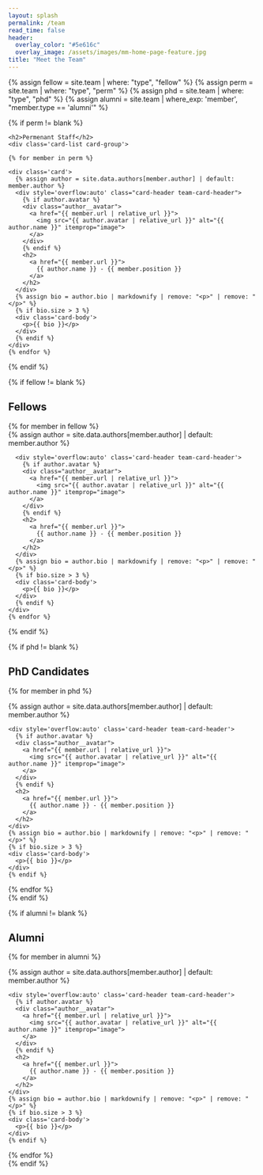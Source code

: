 ```yaml
---
layout: splash
permalink: /team
read_time: false
header:
  overlay_color: "#5e616c"
  overlay_image: /assets/images/mm-home-page-feature.jpg
title: "Meet the Team"
---
```


{% assign fellow = site.team | where: "type", "fellow" %}
{% assign perm = site.team | where: "type", "perm" %}
{% assign phd = site.team | where: "type", "phd" %}
{% assign alumni = site.team | where_exp: 'member', "member.type == 'alumni'" %}

<div itemscope itemtype="https://schema.org/Person">

  {% if perm != blank %}

    <h2>Permenant Staff</h2>
    <div class='card-list card-group'>

    {% for member in perm %}

    <div class='card'>
      {% assign author = site.data.authors[member.author] | default: member.author %}
      <div style='overflow:auto' class="card-header team-card-header">
        {% if author.avatar %}
        <div class="author__avatar">
          <a href="{{ member.url | relative_url }}">
            <img src="{{ author.avatar | relative_url }}" alt="{{ author.name }}" itemprop="image">
          </a>
        </div>
        {% endif %}
        <h2>
          <a href="{{ member.url }}">
            {{ author.name }} - {{ member.position }}
          </a>
        </h2>
      </div>
      {% assign bio = author.bio | markdownify | remove: "<p>" | remove: "</p>" %}
      {% if bio.size > 3 %}
      <div class='card-body'>
        <p>{{ bio }}</p>
      </div>
      {% endif %}
    </div>
    {% endfor %}
  </div>
  {% endif %}

  {% if fellow != blank %}

  <h2>Fellows</h2>
  <div class='card-list card-group'>
    {% for member in fellow %}
    <div class='card'>
      {% assign author = site.data.authors[member.author] | default: member.author %}

      <div style='overflow:auto' class='card-header team-card-header'>
        {% if author.avatar %}
        <div class="author__avatar">
          <a href="{{ member.url | relative_url }}">
            <img src="{{ author.avatar | relative_url }}" alt="{{ author.name }}" itemprop="image">
          </a>
        </div>
        {% endif %}
        <h2>
          <a href="{{ member.url }}">
            {{ author.name }} - {{ member.position }}
          </a>
        </h2>
      </div>
      {% assign bio = author.bio | markdownify | remove: "<p>" | remove: "</p>" %}
      {% if bio.size > 3 %}
      <div class='card-body'>
        <p>{{ bio }}</p>
      </div>
      {% endif %}
    </div>
    {% endfor %}
  </div>
{% endif %}

{% if phd != blank %}

  <h2>PhD Candidates</h2>
  <div class='card-list card-group'>

  {% for member in phd %}
  <div class='card'>
    {% assign author = site.data.authors[member.author] | default: member.author %}

    <div style='overflow:auto' class='card-header team-card-header'>
      {% if author.avatar %}
      <div class="author__avatar">
        <a href="{{ member.url | relative_url }}">
          <img src="{{ author.avatar | relative_url }}" alt="{{ author.name }}" itemprop="image">
        </a>
      </div>
      {% endif %}
      <h2>
        <a href="{{ member.url }}">
          {{ author.name }} - {{ member.position }}
        </a>
      </h2>
    </div>
    {% assign bio = author.bio | markdownify | remove: "<p>" | remove: "</p>" %}
    {% if bio.size > 3 %}
    <div class='card-body'>
      <p>{{ bio }}</p>
    </div>
    {% endif %}
  </div>
  {% endfor %}
</div>
{% endif %}

{% if alumni != blank %}

  <h2>Alumni</h2>
  <div class='card-list card-group'>

  {% for member in alumni %}
  <div class='card'>
    {% assign author = site.data.authors[member.author] | default: member.author %}

    <div style='overflow:auto' class='card-header team-card-header'>
      {% if author.avatar %}
      <div class="author__avatar">
        <a href="{{ member.url | relative_url }}">
          <img src="{{ author.avatar | relative_url }}" alt="{{ author.name }}" itemprop="image">
        </a>
      </div>
      {% endif %}
      <h2>
        <a href="{{ member.url }}">
          {{ author.name }} - {{ member.position }}
        </a>
      </h2>
    </div>
    {% assign bio = author.bio | markdownify | remove: "<p>" | remove: "</p>" %}
    {% if bio.size > 3 %}
    <div class='card-body'>
      <p>{{ bio }}</p>
    </div>
    {% endif %}
  </div>
  {% endfor %}
</div>
{% endif %}

</div>
